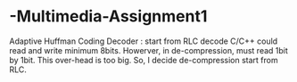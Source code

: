 # -Multimedia-Assignment1
Adaptive Huffman Coding
Decoder : start from RLC decode
C/C++ could read and write minimum 8bits. Howerver, in de-compression, must read 1bit by 1bit.
This over-head is too big. So, I decide de-compression start from RLC.
